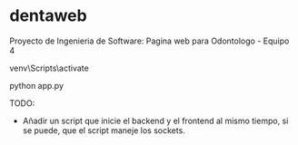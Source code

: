 # dentaweb

Proyecto de Ingenieria de Software: Pagina web para Odontologo - Equipo 4

venv\Scripts\activate

python app.py

TODO:
- Añadir un script que inicie el backend y el frontend al mismo tiempo, si se puede, que el script maneje los sockets.
